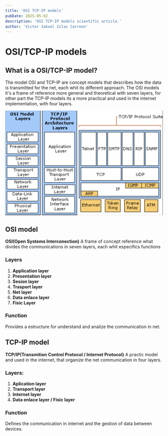 ```yaml
---
title: 'OSI TCP-IP models'
pubDate: 2025-05-02
description: 'OSI TCP-IP models scientific article.'
author: 'Victor Jakxel Islas Carreon'
---
```


# OSI/TCP-IP models

## What is a OSI/TCP-IP model?

The model OSI and TCP-IP are concept models that describes how the data is transmitted for the net, each whit its different approach.
The OSI models it's a frame of reference more general and theoretical with seven layers, for other part the TCP-IP models its a more practical and used in the internet implementation, with four layers.

![image](01-Core-CS-Fundamentals/1.6-Networking-&-Communications/src/img/osi-tcpip.png)

## OSI model
**OSI(Open Systems Interconection)**
A frame of concept reference what divides the communications in seven layers, each whit especifics functions
### Layers
1. **Application layer**
2. **Presentation layer**
3. **Sesion layer**
4. **Trasport layer**
5. **Net layer**
6. **Data enlace layer**
7. **Fisic Layer**

### Function
Provides a estructure for understand and analize the communication in net.

## TCP-IP model
**TCP/IP(Transmition Control Protocol / Internet Protocol)**
A practic model and used in the internet, that organize the net communication in four layers.

### Layers:
1. **Aplication layer**
2. **Transport layer**
3. **Internet layer**
4. **Data enlace layer / Fisic layer**

### Function
Defines the communication in internet and the gestion of data between devices.


